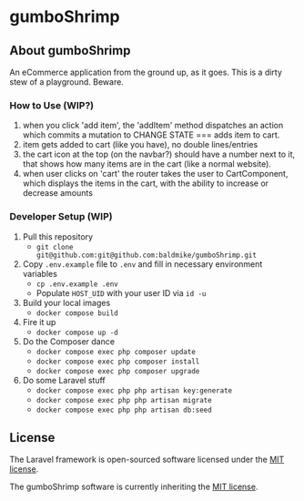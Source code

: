 # gumboShrimp

## About gumboShrimp

An eCommerce application from the ground up, as it goes. This is a dirty stew of a playground. Beware.

### How to Use (WIP?)

1. when you click 'add item', the 'addItem' method dispatches an action which commits a mutation to CHANGE STATE === adds item to cart.
2. item gets added to cart (like you have), no double lines/entries
3. the cart icon at the top (on the navbar?) should have a number next to it, that shows how many items are in the cart (like a normal website).
4. when user clicks on 'cart' the router takes the user to CartComponent, which displays the items in the cart, with the ability to increase or decrease amounts

### Developer Setup (WIP)

1. Pull this repository
    - `git clone git@github.com:git@github.com:baldmike/gumboShrimp.git`
2. Copy `.env.example` file to `.env` and fill in necessary environment variables
    - `cp .env.example .env`
    - Populate `HOST_UID` with your user ID via `id -u`
3. Build your local images
    - `docker compose build`
4. Fire it up
    - `docker compose up -d`
5. Do the Composer dance
    - `docker compose exec php composer update`
    - `docker compose exec php composer install`
    - `docker compose exec php composer upgrade`
6. Do some Laravel stuff
    - `docker compose exec php php artisan key:generate`
    - `docker compose exec php php artisan migrate`
    - `docker compose exec php php artisan db:seed`

## License

The Laravel framework is open-sourced software licensed under the [MIT license](https://opensource.org/licenses/MIT).

The gumboShrimp software is currently inheriting the [MIT license](https://opensource.org/licenses/MIT).
